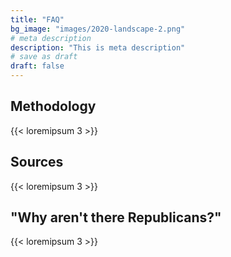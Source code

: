 ```yaml
---
title: "FAQ"
bg_image: "images/2020-landscape-2.png"
# meta description
description: "This is meta description"
# save as draft
draft: false
---
```



## Methodology
{{< loremipsum 3 >}}
## Sources
{{< loremipsum 3 >}}
## "Why aren't there Republicans?"
{{< loremipsum 3 >}}
